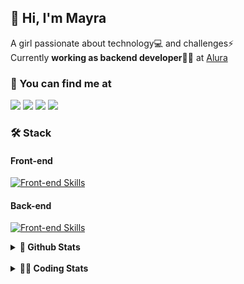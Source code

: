 ## 👋 Hi, I'm Mayra

A girl passionate about technology💻 and challenges⚡  
Currently **working as backend developer**👩‍💻 at [Alura](https://www.alura.com.br)   

### 💬 You can find me at

<a href="https://mayra.dev" target="_blank" rel="noopener"><img src="https://img.shields.io/badge/-mayra.dev-005FED?style=flat&logo=Google-chrome&logoColor=white"/></a>
<a href="https://linkedin.com/in/mayraamaral" target="_blank" rel="noopener"><img src="https://img.shields.io/badge/-/mayraamaral-0077B5?style=flat&logo=Linkedin&logoColor=white"/></a>
<a href="mailto:mayra@mayra.dev" target="_blank" rel="noopener"><img src="https://img.shields.io/badge/-mayra@mayra.dev-D14836?style=flat&logo=Gmail&logoColor=white"/></a>
<a href="" target="_blank" rel="noopener"><img src="https://img.shields.io/badge/-mayraamaral-7289DA?style=flat&logo=Discord&logoColor=white"/></a>

### 🛠️ Stack
#### Front-end

[![Front-end Skills](https://skillicons.dev/icons?i=react,next,angular,redux,styledcomponents,html,css,sass,js,ts,figma)](https://skillicons.dev)
#### Back-end

[![Front-end Skills](https://skillicons.dev/icons?i=java,spring,hibernate,aws,idea,postgres,mysql,git,linux,bash,nodejs,docker,kubernetes,jenkins)](https://skillicons.dev)


<details>
    <summary><strong>📌 Github Stats</strong></summary>
    <br />
    <div align="center">
        <table>
      <td><img height="160em" src="https://github-readme-stats.vercel.app/api?username=mayraamaral&show_icons=true&theme=algolia&hide_border=true&hide=stars&count_private=true" alt="Readme stats"></td>
      <td><img height="160em" src="https://github-readme-stats.vercel.app/api/top-langs/?username=mayraamaral&&layout=compact&&theme=algolia&hide_border=true&langs_count=6" alt="Language stats"></td>
       </table>
  </div> 
    

  <p align="center">
    <img src="https://github-readme-streak-stats.herokuapp.com?user=mayraamaral&theme=dark&hide_border=true&date_format=j%20M%5B%20Y%5D&locale=pt-br&background=050F2C&ring=0195DD&fire=23AA7D&currStreakLabel=23AA7D" alt="Streak stats">
  </p> 
</details>

<br />

<details>
  <summary><strong>👩‍💻 Coding Stats</strong></summary>
  <br />
  
  <!--START_SECTION:waka-->
![Code Time](http://img.shields.io/badge/Code%20Time-491%20hrs%2052%20mins-blue)

**🐱 My GitHub Data** 

> 📦 583.6 kB Used in GitHub's Storage 
 > 
> 🏆 617 Contributions in the Year 2024
 > 
> 🚫 Not Opted to Hire
 > 
> 📜 57 Public Repositories 
 > 
> 🔑 32 Private Repositories 
 > 
**I'm an Early 🐤** 

```text
🌞 Morning                2900 commits        ██████░░░░░░░░░░░░░░░░░░░   23.96 % 
🌆 Daytime                7096 commits        ███████████████░░░░░░░░░░   58.64 % 
🌃 Evening                1895 commits        ████░░░░░░░░░░░░░░░░░░░░░   15.66 % 
🌙 Night                  210 commits         ░░░░░░░░░░░░░░░░░░░░░░░░░   01.74 % 
```
📅 **I'm Most Productive on Wednesday** 

```text
Monday                   1510 commits        ███░░░░░░░░░░░░░░░░░░░░░░   12.48 % 
Tuesday                  1287 commits        ███░░░░░░░░░░░░░░░░░░░░░░   10.64 % 
Wednesday                4772 commits        ██████████░░░░░░░░░░░░░░░   39.43 % 
Thursday                 2718 commits        ██████░░░░░░░░░░░░░░░░░░░   22.46 % 
Friday                   1156 commits        ██░░░░░░░░░░░░░░░░░░░░░░░   09.55 % 
Saturday                 272 commits         █░░░░░░░░░░░░░░░░░░░░░░░░   02.25 % 
Sunday                   386 commits         █░░░░░░░░░░░░░░░░░░░░░░░░   03.19 % 
```


📊 **This Week I Spent My Time On** 

```text
🕑︎ Time Zone: America/Sao_Paulo

💬 Programming Languages: 
Java                     3 hrs 30 mins       ████████████████░░░░░░░░░   63.15 % 
JavaScript               36 mins             ███░░░░░░░░░░░░░░░░░░░░░░   11.00 % 
SQL                      25 mins             ██░░░░░░░░░░░░░░░░░░░░░░░   07.51 % 
CSS                      19 mins             █░░░░░░░░░░░░░░░░░░░░░░░░   05.82 % 
Properties               17 mins             █░░░░░░░░░░░░░░░░░░░░░░░░   05.21 % 

🔥 Editors: 
IntelliJ IDEA            4 hrs 57 mins       ██████████████████████░░░   89.46 % 
VS Code                  35 mins             ███░░░░░░░░░░░░░░░░░░░░░░   10.54 % 

💻 Operating System: 
Linux                    5 hrs 33 mins       █████████████████████████   100.00 % 
```

**I Mostly Code in Java** 

```text
Java                     123 repos           ███████░░░░░░░░░░░░░░░░░░   26.80 % 
HTML                     113 repos           ██████░░░░░░░░░░░░░░░░░░░   24.62 % 
JavaScript               103 repos           ██████░░░░░░░░░░░░░░░░░░░   22.44 % 
TypeScript               97 repos            █████░░░░░░░░░░░░░░░░░░░░   21.13 % 
Dockerfile               1 repo              ░░░░░░░░░░░░░░░░░░░░░░░░░   00.22 % 
```




 Last Updated on 17/08/2024 19:07:49 UTC
<!--END_SECTION:waka-->

</details>
